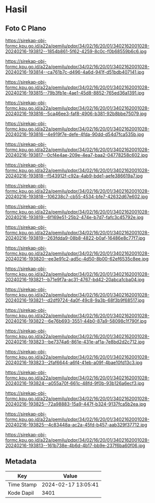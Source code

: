 # Hasil

## Foto C Plano

https://sirekap-obj-formc.kpu.go.id/a22a/pemilu/pdpr/34/02/16/20/01/3402162001028-20240216-193812--1854b861-5f62-4259-8c0c-f0b68559b6c6.jpg

https://sirekap-obj-formc.kpu.go.id/a22a/pemilu/pdpr/34/02/16/20/01/3402162001028-20240216-193814--ca761b7c-d496-4a6d-941f-d51bdb407141.jpg

https://sirekap-obj-formc.kpu.go.id/a22a/pemilu/pdpr/34/02/16/20/01/3402162001028-20240216-193815--79b3fb1e-4ae1-45d8-8852-765ed36a1391.jpg

https://sirekap-obj-formc.kpu.go.id/a22a/pemilu/pdpr/34/02/16/20/01/3402162001028-20240216-193816--5ca46ee3-faf8-4906-b381-92b8bbe75079.jpg

https://sirekap-obj-formc.kpu.go.id/a22a/pemilu/pdpr/34/02/16/20/01/3402162001028-20240216-193816--4e919f7e-defe-4fda-90dd-d54d7fca535b.jpg

https://sirekap-obj-formc.kpu.go.id/a22a/pemilu/pdpr/34/02/16/20/01/3402162001028-20240216-193817--0cf4e4ae-209e-4ea7-baa2-04778258c602.jpg

https://sirekap-obj-formc.kpu.go.id/a22a/pemilu/pdpr/34/02/16/20/01/3402162001028-20240216-193818--f543912f-c92a-4ab9-bde1-aefe386619a7.jpg

https://sirekap-obj-formc.kpu.go.id/a22a/pemilu/pdpr/34/02/16/20/01/3402162001028-20240216-193818--106238c7-cb55-4534-bfe7-42632d67e602.jpg

https://sirekap-obj-formc.kpu.go.id/a22a/pemilu/pdpr/34/02/16/20/01/3402162001028-20240216-193819--6f169e51-25b2-474e-b7d7-fafc3c45792e.jpg

https://sirekap-obj-formc.kpu.go.id/a22a/pemilu/pdpr/34/02/16/20/01/3402162001028-20240216-193819--263fdda9-08b8-4822-b0af-16486e8c77f7.jpg

https://sirekap-obj-formc.kpu.go.id/a22a/pemilu/pdpr/34/02/16/20/01/3402162001028-20240216-193820--ee3e91c2-ad5c-4d50-8b00-62ef6535c8ee.jpg

https://sirekap-obj-formc.kpu.go.id/a22a/pemilu/pdpr/34/02/16/20/01/3402162001028-20240216-193821--b71e9f7a-ac31-4767-bd42-20abca1cba04.jpg

https://sirekap-obj-formc.kpu.go.id/a22a/pemilu/pdpr/34/02/16/20/01/3402162001028-20240216-193821--d2df9724-4a0f-49c8-9a3b-68f3b9f68517.jpg

https://sirekap-obj-formc.kpu.go.id/a22a/pemilu/pdpr/34/02/16/20/01/3402162001028-20240216-193822--6e76b693-3551-44b0-87a9-58098c1f790f.jpg

https://sirekap-obj-formc.kpu.go.id/a22a/pemilu/pdpr/34/02/16/20/01/3402162001028-20240216-193823--be7374a6-861e-431e-af1a-7e8bd2d2c712.jpg

https://sirekap-obj-formc.kpu.go.id/a22a/pemilu/pdpr/34/02/16/20/01/3402162001028-20240216-193823--2faf6644-a6f4-41eb-a09f-4bae10fd13c3.jpg

https://sirekap-obj-formc.kpu.go.id/a22a/pemilu/pdpr/34/02/16/20/01/3402162001028-20240216-193824--a055a70f-661c-48fd-9f0b-93b126a6ecf3.jpg

https://sirekap-obj-formc.kpu.go.id/a22a/pemilu/pdpr/34/02/16/20/01/3402162001028-20240216-193825--72a98883-15a9-447f-b324-9137fca5b2ea.jpg

https://sirekap-obj-formc.kpu.go.id/a22a/pemilu/pdpr/34/02/16/20/01/3402162001028-20240216-193825--4c83448a-ac2a-45fd-b457-aab329f37712.jpg

https://sirekap-obj-formc.kpu.go.id/a22a/pemilu/pdpr/34/02/16/20/01/3402162001028-20240216-193813--161b738e-4b6d-4b17-bb9e-237f6ba60f06.jpg


## Metadata

| Key        | Value               |
| ---------- | ------------------- |
| Time Stamp | 2024-02-17 13:05:41 |
| Kode Dapil | 3401                |



